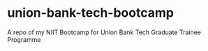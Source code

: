 # union-bank-tech-bootcamp
A repo of my NIIT Bootcamp for Union Bank Tech Graduate Trainee Programme
